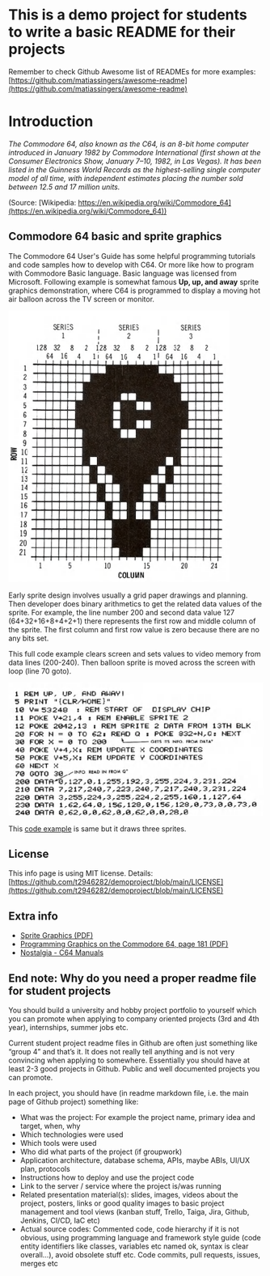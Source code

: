 # This is a demo project for students to write a basic README for their projects

Remember to check Github Awesome list of READMEs for more examples: [https://github.com/matiassingers/awesome-readme](https://github.com/matiassingers/awesome-readme)

# Introduction

*The Commodore 64, also known as the C64, is an 8-bit home computer introduced in January 1982 by Commodore International (first shown at the Consumer Electronics Show, January 7–10, 1982, in Las Vegas). It has been listed in the Guinness World Records as the highest-selling single computer model of all time, with independent estimates placing the number sold between 12.5 and 17 million units.*

(Source: [Wikipedia: https://en.wikipedia.org/wiki/Commodore_64](https://en.wikipedia.org/wiki/Commodore_64))

## Commodore 64 basic and sprite graphics

The Commodore 64 User's Guide has some helpful programming tutorials and code samples how to develop with C64. Or more like how to program with Commodore Basic language. Basic language was licensed from Microsoft. Following example is somewhat famous **Up, up, and away** sprite graphics demonstration, where C64 is programmed to display a moving hot air balloon across the TV screen or monitor.

![Alt text](images/balloon.png?raw=true "Balloon")

Early sprite design involves usually a grid paper drawings and planning. Then developer does binary arithmetics to get the related data values of the sprite. For example, the line number 200 and second data value 127 (64+32+16+8+4+2+1) there represents the first row and middle column of the sprite. The first column and first row value is zero because there are no any bits set.

This full code example clears screen and sets values to video memory from data lines (200-240). Then balloon sprite is moved across the screen with loop (line 70 goto).

![Alt text](images/basic_code.png?raw=true "Basic code for three balloons")

This [code example](https://github.com/t2946282/demoproject/blob/be9d359f1be4abd0433715bfd1881238b25569c6/threeballoons.txt) is same but it draws three sprites.

## License

This info page is using MIT license. Details: [https://github.com/t2946282/demoproject/blob/main/LICENSE](https://github.com/t2946282/demoproject/blob/main/LICENSE)

## Extra info

- [Sprite Graphics \(PDF\)](https://www.commodore.ca/manuals/c64_users_guide/c64-users_guide-06-sprite_graphics.pdf)
- [Programming Graphics on the Commodore 64, page 181 \(PDF\)](https://www.commodore.ca/manuals/c64_programmers_reference/c64-programmers_reference_guide-03-programming_graphics.pdf)
- [Nostalgia - C64 Manuals](https://codeincomplete.com/articles/c64-manual-nostalgia/)

## End note: Why do you need a proper readme file for student projects

You should build a university and hobby project portfolio to yourself which you can promote when applying to company oriented projects (3rd and 4th year), internships, summer jobs etc.

Current student project readme files in Github are often just something like “group 4” and that’s it. It does not really tell anything and is not very convincing when applying to somewhere. Essentially you should have at least 2-3 good projects in Github. Public and well documented projects you can promote.

In each project, you should have (in readme markdown file, i.e. the main page of Github project) something like:

- What was the project: For example the project name, primary idea and target, when, why
- Which technologies were used
- Which tools were used
- Who did what parts of the project (if groupwork)
- Application architecture, database schema, APIs, maybe ABIs, UI/UX plan, protocols
- Instructions how to deploy and use the project code
- Link to the server / service where the project is/was running
- Related presentation material(s): slides, images, videos about the project, posters, links or good quality images to basic project management and tool views (kanban stuff, Trello, Taiga, Jira, Github, Jenkins, CI/CD, IaC etc)
- Actual source codes: Commented code, code hierarchy if it is not obvious, using programming language and framework style guide (code entity identifiers like classes, variables etc named ok, syntax is clear overall…), avoid obsolete stuff etc. Code commits, pull requests, issues, merges etc


